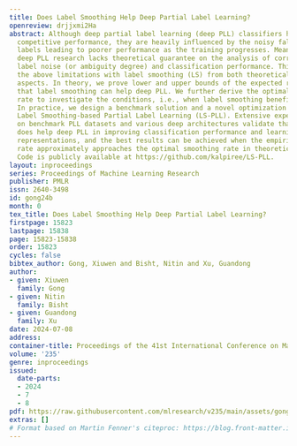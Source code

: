 ```yaml
---
title: Does Label Smoothing Help Deep Partial Label Learning?
openreview: drjjxmi2Ha
abstract: Although deep partial label learning (deep PLL) classifiers have shown their
  competitive performance, they are heavily influenced by the noisy false-positive
  labels leading to poorer performance as the training progresses. Meanwhile, existing
  deep PLL research lacks theoretical guarantee on the analysis of correlation between
  label noise (or ambiguity degree) and classification performance. This paper addresses
  the above limitations with label smoothing (LS) from both theoretical and empirical
  aspects. In theory, we prove lower and upper bounds of the expected risk to show
  that label smoothing can help deep PLL. We further derive the optimal smoothing
  rate to investigate the conditions, i.e., when label smoothing benefits deep PLL.
  In practice, we design a benchmark solution and a novel optimization algorithm called
  Label Smoothing-based Partial Label Learning (LS-PLL). Extensive experimental results
  on benchmark PLL datasets and various deep architectures validate that label smoothing
  does help deep PLL in improving classification performance and learning distinguishable
  representations, and the best results can be achieved when the empirical smoothing
  rate approximately approaches the optimal smoothing rate in theoretical findings.
  Code is publicly available at https://github.com/kalpiree/LS-PLL.
layout: inproceedings
series: Proceedings of Machine Learning Research
publisher: PMLR
issn: 2640-3498
id: gong24b
month: 0
tex_title: Does Label Smoothing Help Deep Partial Label Learning?
firstpage: 15823
lastpage: 15838
page: 15823-15838
order: 15823
cycles: false
bibtex_author: Gong, Xiuwen and Bisht, Nitin and Xu, Guandong
author:
- given: Xiuwen
  family: Gong
- given: Nitin
  family: Bisht
- given: Guandong
  family: Xu
date: 2024-07-08
address:
container-title: Proceedings of the 41st International Conference on Machine Learning
volume: '235'
genre: inproceedings
issued:
  date-parts:
  - 2024
  - 7
  - 8
pdf: https://raw.githubusercontent.com/mlresearch/v235/main/assets/gong24b/gong24b.pdf
extras: []
# Format based on Martin Fenner's citeproc: https://blog.front-matter.io/posts/citeproc-yaml-for-bibliographies/
---
```

